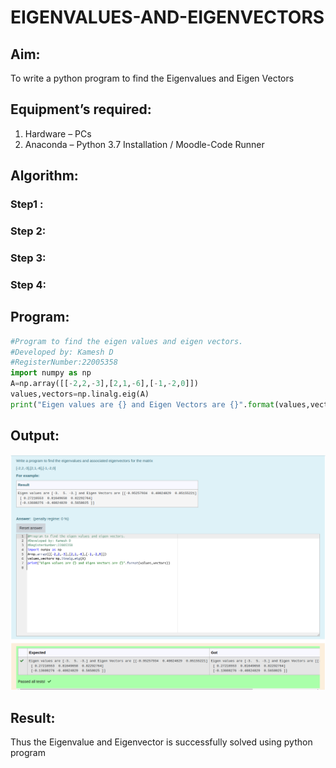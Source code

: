 # EIGENVALUES-AND-EIGENVECTORS
## Aim:
To write a python program to find the Eigenvalues and Eigen Vectors
## Equipment’s required:
1. 	Hardware – PCs
2. 	Anaconda – Python 3.7 Installation / Moodle-Code Runner
## Algorithm:
### Step1 :
### Step 2:
### Step 3: 
### Step 4:

## Program:
```python
#Program to find the eigen values and eigen vectors.
#Developed by: Kamesh D
#RegisterNumber:22005358
import numpy as np
A=np.array([[-2,2,-3],[2,1,-6],[-1,-2,0]])
values,vectors=np.linalg.eig(A)
print("Eigen values are {} and Eigen Vectors are {}".format(values,vectors))
```
## Output:
![](/Screenshot%20from%202023-01-18%2022-30-13.png)
## Result:
Thus the Eigenvalue and Eigenvector is successfully solved using python program
